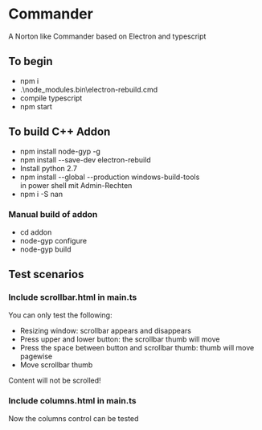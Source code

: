 # Commander
A Norton like Commander based on Electron and typescript

## To begin
* npm i
* .\node_modules\.bin\electron-rebuild.cmd
* compile typescript
* npm start

## To build C++ Addon
* npm install node-gyp -g
* npm install --save-dev electron-rebuild
* Install python 2.7
* npm install --global --production windows-build-tools  
in power shell mit Admin-Rechten
* npm i -S nan

### Manual build of addon
* cd addon
* node-gyp configure 
* node-gyp build

## Test scenarios
### Include scrollbar.html in main.ts
You can only test the following:
* Resizing window: scrollbar appears and disappears
* Press upper and lower button: the scrollbar thumb will move
* Press the space between button and scrollbar thumb: thumb will move pagewise
* Move scrollbar thumb

Content will not be scrolled!
### Include columns.html in main.ts
Now the columns control can be tested

